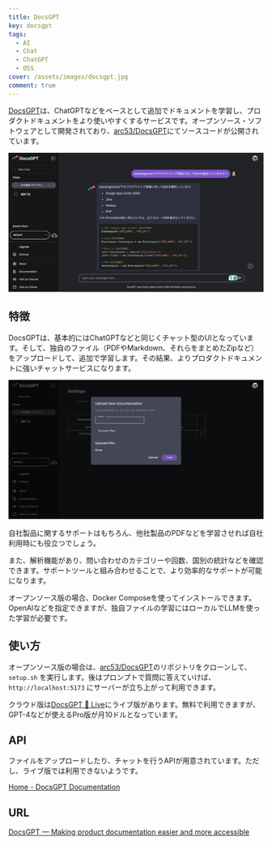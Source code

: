 ```yaml
---
title: DocsGPT
key: docsgpt
tags:
  - AI
  - Chat
  - ChatGPT
  - OSS
cover: /assets/images/docsgpt.jpg
comment: true
---
```


[DocsGPT](https://docsgpt.ai/)は、ChatGPTなどをベースとして追加でドキュメントを学習し、プロダクトドキュメントをより使いやすくするサービスです。オープンソース・ソフトウェアとして開発されており、[arc53/DocsGPT](https://github.com/arc53/DocsGPT)にてソースコードが公開されています。

[![DocsGPTのWebサイト](/assets/images/docsgpt.jpg)](https://docsgpt.ai/)

<!--more-->

## 特徴

DocsGPTは、基本的にはChatGPTなどと同じくチャット型のUIとなっています。そして、独自のファイル（PDFやMarkdown、それらをまとめたZipなど）をアップロードして、追加で学習します。その結果、よりプロダクトドキュメントに強いチャットサービスになります。

![ファイルアップロード](/assets/images/docsgpt-2.jpg)

自社製品に関するサポートはもちろん、他社製品のPDFなどを学習させれば自社利用時にも役立つでしょう。

また、解析機能があり、問い合わせのカテゴリーや回数、国別の統計などを確認できます。サポートツールと組み合わせることで、より効率的なサポートが可能になります。

オープンソース版の場合、Docker Composeを使ってインストールできます。OpenAIなどを指定できますが、独自ファイルの学習にはローカルでLLMを使った学習が必要です。

## 使い方

オープンソース版の場合は、[arc53/DocsGPT](https://github.com/arc53/DocsGPT)のリポジトリをクローンして、 `setup.sh` を実行します。後はプロンプトで質問に答えていけば、 `http://localhost:5173` にサーバーが立ち上がって利用できます。

クラウド版は[DocsGPT 🦖 Live](https://docsgpt.arc53.com/)にライブ版があります。無料で利用できますが、GPT-4などが使えるPro版が月10ドルとなっています。

## API

ファイルをアップロードしたり、チャットを行うAPIが用意されています。ただし、ライブ版では利用できないようです。

[Home \- DocsGPT Documentation](https://docs.docsgpt.co.uk/)

## URL

[DocsGPT — Making product documentation easier and more accessible](https://docsgpt.ai/)
